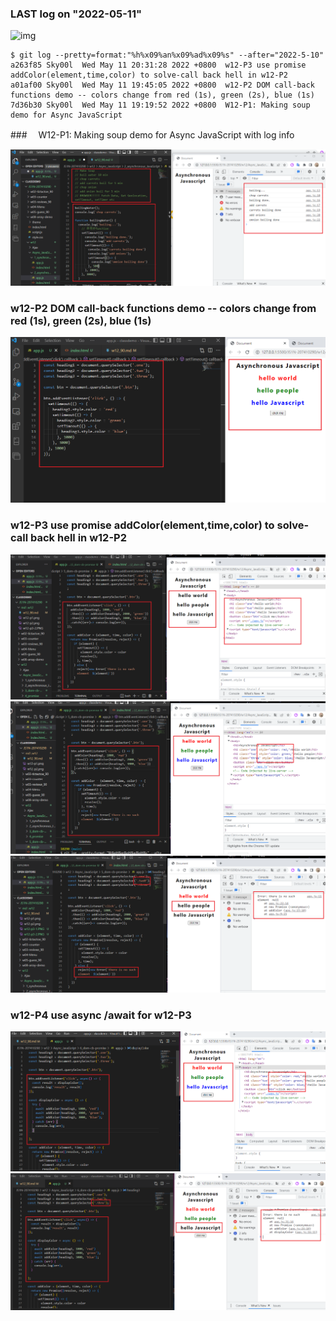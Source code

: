 ### LAST log on "2022-05-11"

![img]()

```
$ git log --pretty=format:"%h%x09%an%x09%ad%x09%s" --after="2022-5-10" 
a263f85 Sky00l  Wed May 11 20:31:28 2022 +0800  w12-P3 use promise addColor(element,time,color) to solve-call back hell in w12-P2
a01af00 Sky00l  Wed May 11 19:45:05 2022 +0800  w12-P2 DOM call-back functions demo -- colors change from red (1s), green (2s), blue (1s)     
7d36b30 Sky00l  Wed May 11 19:19:52 2022 +0800  W12-P1: Making soup demo for Async JavaScript
```

###　 W12-P1: Making soup demo for Async JavaScript with log info

![img](w12-p1.png)

### w12-P2 DOM call-back functions demo -- colors change from red (1s), green (2s), blue (1s)

![img](w12-p2.png)

### w12-P3 use promise addColor(element,time,color) to solve-call back hell in w12-P2

![img](w12-p3-1.png)
![img](w12-p3-2.png)
![img](w12-p3-3.png)

### w12-P4 use async /await for w12-P3

![img](w12-p4-1.png)
![img](w12-p4-2.png)